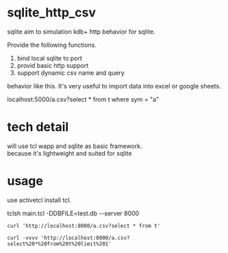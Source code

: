 # sqlite_http_csv

sqlite aim to simulation kdb+ http behavior for sqlite.

Provide the following functions.
1. bind local sqlite to port
2. provid basic http support
3. support dynamic csv name and query

behavior like this. It's very useful to import data into excel or google sheets.

localhost:5000/a.csv?select * from t where sym = "a"

# tech detail

will use tcl wapp and sqlite as basic framework.  
because it's lightweight and suited for sqlite


# usage 
use activetcl install tcl. 

tclsh main.tcl -DDBFILE=test.db --server 8000
```
curl 'http://localhost:8000/a.csv?select * from t'
```
```
curl -vvvv 'http://localhost:8000/a.csv?select%20*%20from%20t%20limit%201'
```
